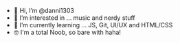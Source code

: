 - 👋 Hi, I’m @danni1303
- 👀 I’m interested in ... music and nerdy stuff
- 🌱 I’m currently learning ... JS, Git, UI/UX and HTML/CSS
- 🤓 I'm a total Noob, so bare with haha!

<!---
danni1303/danni1303 is a ✨ special ✨ repository because its `README.md` (this file) appears on your GitHub profile.
You can click the Preview link to take a look at your changes.
--->
